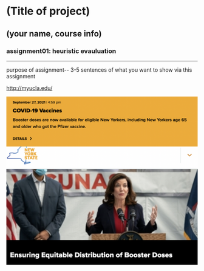 # (Title of project)
## (your name, course info)

### assignment01: heuristic evauluation 

---

purpose of assignment-- 3-5 sentences of what you want to show via this assignment


http://myucla.edu/

![Websiet of NY Gov](NYGovernment.png)
